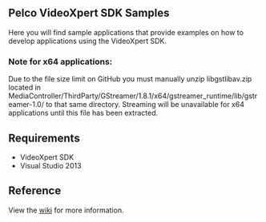 ## Pelco VideoXpert SDK Samples

Here you will find sample applications that provide examples on how to develop applications using the VideoXpert SDK.

### Note for x64 applications:

Due to the file size limit on GitHub you must manually unzip libgstlibav.zip located in MediaController/ThirdParty/GStreamer/1.8.1/x64/gstreamer_runtime/lib/gstreamer-1.0/ to that same directory.  Streaming will be unavailable for x64 applications until this file has been extracted.

## Requirements

* VideoXpert SDK
* Visual Studio 2013

## Reference

View the [wiki](https://github.com/pelcointegrations/VxSDK-Samples/wiki) for more information.
